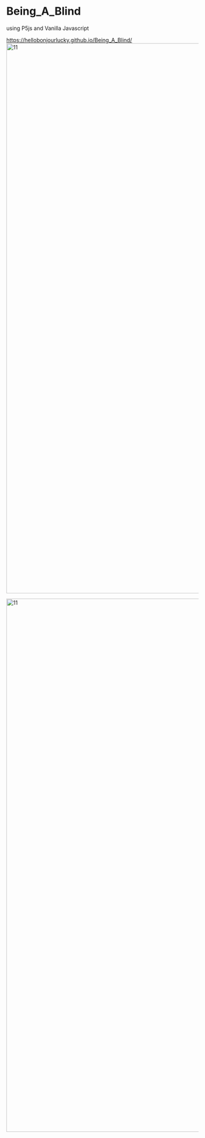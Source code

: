 # Being_A_Blind

using P5js and Vanilla Javascript


https://hellobonjourlucky.github.io/Being_A_Blind/
<img width="1440" alt="11" src="https://user-images.githubusercontent.com/73243458/146066647-a80c0e80-386b-42d4-b480-cef684508fc4.png">



<img width="1396" alt="11" src="https://user-images.githubusercontent.com/73243458/145869593-ec5c7bf7-35cc-4746-9e39-33da96f46d09.png">
